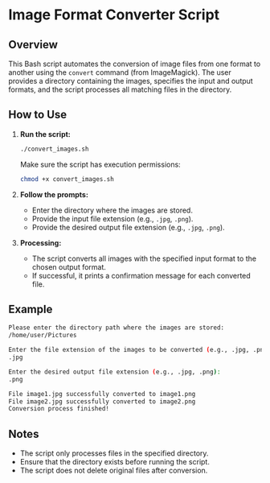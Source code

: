 # Image Format Converter Script

## Overview

This Bash script automates the conversion of image files from one format to another using the `convert` command (from ImageMagick). The user provides a directory containing the images, specifies the input and output formats, and the script processes all matching files in the directory.

## How to Use

1. **Run the script:**
   ```sh
   ./convert_images.sh
   ```
   Make sure the script has execution permissions:
   ```sh
   chmod +x convert_images.sh
   ```

2. **Follow the prompts:**
   - Enter the directory where the images are stored.
   - Provide the input file extension (e.g., `.jpg`, `.png`).
   - Provide the desired output file extension (e.g., `.jpg`, `.png`).

3. **Processing:**
   - The script converts all images with the specified input format to the chosen output format.
   - If successful, it prints a confirmation message for each converted file.

## Example

```sh
Please enter the directory path where the images are stored:
/home/user/Pictures

Enter the file extension of the images to be converted (e.g., .jpg, .png):
.jpg

Enter the desired output file extension (e.g., .jpg, .png):
.png

File image1.jpg successfully converted to image1.png
File image2.jpg successfully converted to image2.png
Conversion process finished!
```

## Notes

- The script only processes files in the specified directory.
- Ensure that the directory exists before running the script.
- The script does not delete original files after conversion.

